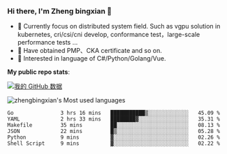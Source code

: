 ### Hi there, I'm Zheng bingxian  👋

* 📖  Currently focus on distributed system field. Such as vgpu solution in kubernetes, cri/csi/cni develop, conformance test，large-scale performance tests ...
* 🌱  Have obtained PMP、CKA certificate and so on.
* 👯  Interested in language of C#/Python/Golang/Vue.

**My public repo stats**:

[![我的 GitHub 数据](https://github-readme-stats.vercel.app/api?username=zhengbingxian&theme=merko)]()

![zhengbingxian's Most used languages](https://github-readme-stats.vercel.app/api/top-langs/?username=zhengbingxian&layout=compact&hide_border=true&langs_count=10)

<!--START_SECTION:waka-->

```text
Go               3 hrs 16 mins   ███████████▒░░░░░░░░░░░░░   45.09 %
YAML             2 hrs 33 mins   ████████▓░░░░░░░░░░░░░░░░   35.31 %
Makefile         35 mins         ██░░░░░░░░░░░░░░░░░░░░░░░   08.13 %
JSON             22 mins         █▒░░░░░░░░░░░░░░░░░░░░░░░   05.28 %
Python           9 mins          ▓░░░░░░░░░░░░░░░░░░░░░░░░   02.26 %
Shell Script     9 mins          ▓░░░░░░░░░░░░░░░░░░░░░░░░   02.22 %
```

<!--END_SECTION:waka-->
